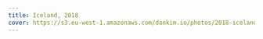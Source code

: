 ```yaml
---
title: Iceland, 2018
cover: https://s3.eu-west-1.amazonaws.com/dankim.io/photos/2018-iceland/cover.jpg
---
```


<img src="https://s3.eu-west-1.amazonaws.com/dankim.io/photos/2018-iceland/0001.jpg" alt="" class="lazyload">
<img src="https://s3.eu-west-1.amazonaws.com/dankim.io/photos/2018-iceland/0002.jpg" alt="" class="lazyload">
<img src="https://s3.eu-west-1.amazonaws.com/dankim.io/photos/2018-iceland/0003.jpg" alt="" class="lazyload">
<img src="https://s3.eu-west-1.amazonaws.com/dankim.io/photos/2018-iceland/0004.jpg" alt="" class="lazyload">
<img src="https://s3.eu-west-1.amazonaws.com/dankim.io/photos/2018-iceland/0005.jpg" alt="" class="lazyload">
<img src="https://s3.eu-west-1.amazonaws.com/dankim.io/photos/2018-iceland/0006.jpg" alt="" class="lazyload">
<img src="https://s3.eu-west-1.amazonaws.com/dankim.io/photos/2018-iceland/0007.jpg" alt="" class="lazyload">
<img src="https://s3.eu-west-1.amazonaws.com/dankim.io/photos/2018-iceland/0008.jpg" alt="" class="lazyload">
<img src="https://s3.eu-west-1.amazonaws.com/dankim.io/photos/2018-iceland/0009.jpg" alt="" class="lazyload">
<img src="https://s3.eu-west-1.amazonaws.com/dankim.io/photos/2018-iceland/0010.jpg" alt="" class="lazyload">
<img src="https://s3.eu-west-1.amazonaws.com/dankim.io/photos/2018-iceland/0011.jpg" alt="" class="lazyload">
<img src="https://s3.eu-west-1.amazonaws.com/dankim.io/photos/2018-iceland/0012.jpg" alt="" class="lazyload">
<img src="https://s3.eu-west-1.amazonaws.com/dankim.io/photos/2018-iceland/0013.jpg" alt="" class="lazyload">
<img src="https://s3.eu-west-1.amazonaws.com/dankim.io/photos/2018-iceland/0014.jpg" alt="" class="lazyload">
<img src="https://s3.eu-west-1.amazonaws.com/dankim.io/photos/2018-iceland/0015.jpg" alt="" class="lazyload">
<img src="https://s3.eu-west-1.amazonaws.com/dankim.io/photos/2018-iceland/0016.jpg" alt="" class="lazyload">
<img src="https://s3.eu-west-1.amazonaws.com/dankim.io/photos/2018-iceland/0017.jpg" alt="" class="lazyload">
<img src="https://s3.eu-west-1.amazonaws.com/dankim.io/photos/2018-iceland/0018.jpg" alt="" class="lazyload">
<img src="https://s3.eu-west-1.amazonaws.com/dankim.io/photos/2018-iceland/0019.jpg" alt="" class="lazyload">
<img src="https://s3.eu-west-1.amazonaws.com/dankim.io/photos/2018-iceland/0020.jpg" alt="" class="lazyload">
<img src="https://s3.eu-west-1.amazonaws.com/dankim.io/photos/2018-iceland/0021.jpg" alt="" class="lazyload">
<img src="https://s3.eu-west-1.amazonaws.com/dankim.io/photos/2018-iceland/0022.jpg" alt="" class="lazyload">
<img src="https://s3.eu-west-1.amazonaws.com/dankim.io/photos/2018-iceland/0023.jpg" alt="" class="lazyload">
<img src="https://s3.eu-west-1.amazonaws.com/dankim.io/photos/2018-iceland/0024.jpg" alt="" class="lazyload">
<img src="https://s3.eu-west-1.amazonaws.com/dankim.io/photos/2018-iceland/0025.jpg" alt="" class="lazyload">
<img src="https://s3.eu-west-1.amazonaws.com/dankim.io/photos/2018-iceland/0026.jpg" alt="" class="lazyload">
<img src="https://s3.eu-west-1.amazonaws.com/dankim.io/photos/2018-iceland/0027.jpg" alt="" class="lazyload">
<img src="https://s3.eu-west-1.amazonaws.com/dankim.io/photos/2018-iceland/0028.jpg" alt="" class="lazyload">
<img src="https://s3.eu-west-1.amazonaws.com/dankim.io/photos/2018-iceland/0029.jpg" alt="" class="lazyload">
<img src="https://s3.eu-west-1.amazonaws.com/dankim.io/photos/2018-iceland/0030.jpg" alt="" class="lazyload">
<img src="https://s3.eu-west-1.amazonaws.com/dankim.io/photos/2018-iceland/0031.jpg" alt="" class="lazyload">
<img src="https://s3.eu-west-1.amazonaws.com/dankim.io/photos/2018-iceland/0032.jpg" alt="" class="lazyload">
<img src="https://s3.eu-west-1.amazonaws.com/dankim.io/photos/2018-iceland/0033.jpg" alt="" class="lazyload">
<img src="https://s3.eu-west-1.amazonaws.com/dankim.io/photos/2018-iceland/0034.jpg" alt="" class="lazyload">
<img src="https://s3.eu-west-1.amazonaws.com/dankim.io/photos/2018-iceland/0035.jpg" alt="" class="lazyload">
<img src="https://s3.eu-west-1.amazonaws.com/dankim.io/photos/2018-iceland/0036.jpg" alt="" class="lazyload">
<img src="https://s3.eu-west-1.amazonaws.com/dankim.io/photos/2018-iceland/0037.jpg" alt="" class="lazyload">
<img src="https://s3.eu-west-1.amazonaws.com/dankim.io/photos/2018-iceland/0038.jpg" alt="" class="lazyload">
<img src="https://s3.eu-west-1.amazonaws.com/dankim.io/photos/2018-iceland/0039.jpg" alt="" class="lazyload">
<img src="https://s3.eu-west-1.amazonaws.com/dankim.io/photos/2018-iceland/0040.jpg" alt="" class="lazyload">
<img src="https://s3.eu-west-1.amazonaws.com/dankim.io/photos/2018-iceland/0041.jpg" alt="" class="lazyload">
<img src="https://s3.eu-west-1.amazonaws.com/dankim.io/photos/2018-iceland/0042.jpg" alt="" class="lazyload">
<img src="https://s3.eu-west-1.amazonaws.com/dankim.io/photos/2018-iceland/0043.jpg" alt="" class="lazyload">
<img src="https://s3.eu-west-1.amazonaws.com/dankim.io/photos/2018-iceland/0044.jpg" alt="" class="lazyload">
<img src="https://s3.eu-west-1.amazonaws.com/dankim.io/photos/2018-iceland/0045.jpg" alt="" class="lazyload">
<img src="https://s3.eu-west-1.amazonaws.com/dankim.io/photos/2018-iceland/0046.jpg" alt="" class="lazyload">
<img src="https://s3.eu-west-1.amazonaws.com/dankim.io/photos/2018-iceland/0047.jpg" alt="" class="lazyload">
<img src="https://s3.eu-west-1.amazonaws.com/dankim.io/photos/2018-iceland/0048.jpg" alt="" class="lazyload">
<img src="https://s3.eu-west-1.amazonaws.com/dankim.io/photos/2018-iceland/0049.jpg" alt="" class="lazyload">
<img src="https://s3.eu-west-1.amazonaws.com/dankim.io/photos/2018-iceland/0050.jpg" alt="" class="lazyload">
